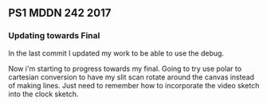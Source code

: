 ## PS1 MDDN 242 2017

### Updating towards Final

In the last commit I updated my work to be able to use the debug.

Now i'm starting to progress towards my final. Going to try use  polar to cartesian conversion to have my slit scan rotate around the canvas instead of making lines. Just need to remember how to incorporate the video sketch into the clock sketch.







